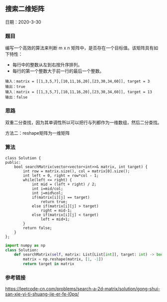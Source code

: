 ## 搜索二维矩阵

日期：2020-3-30

### 题目

编写一个高效的算法来判断 m x n 矩阵中，是否存在一个目标值。该矩阵具有如下特性：

* 每行中的整数从左到右按升序排列。
* 每行的第一个整数大于前一行的最后一个整数。

```
输入：matrix = [[1,3,5,7],[10,11,16,20],[23,30,34,60]], target = 3
输出：true
输入：matrix = [[1,3,5,7],[10,11,16,20],[23,30,34,60]], target = 13
输出：false
```

### 思路

双重二分查找，因为其单调性所以可以把行与列都作为一维数组，然后二分查找。

方法二：reshape矩阵为一维矩阵

### 算法

```
class Solution {
public:
    bool searchMatrix(vector<vector<int>>& matrix, int target) {
        int row = matrix.size(), col = matrix[0].size();
        int left = 0, right = row*col - 1;
        while(left <= right) {
            int mid = (left + right) / 2;
            int i=mid/col;
            int j=mid%col;
            if(matrix[i][j] == target)
                return true;
            else if(matrix[i][j] > target)
                right = mid-1;
            else if(matrix[i][j] < target)
                left = mid+1;
        }
        return false;
    }
};
```



```python
import numpy as np
class Solution:
    def searchMatrix(self, matrix: List[List[int]], target: int) -> bool:
        matrix = np.reshape(matrix, [1, -1])
        return target in matrix
```

### 参考链接

https://leetcode-cn.com/problems/search-a-2d-matrix/solution/gong-shui-san-xie-yi-ti-shuang-jie-er-fe-l0pq/